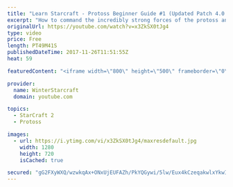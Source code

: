 ```yaml
---
title: "Learn Starcraft - Protoss Beginner Guide #1 (Updated Patch 4.0 FREE TO PLAY)"
excerpt: "How to command the incredibly strong forces of the protoss and cover weaknesses against the other inferior races. Updated for patch 4.0! This guide is not intended for COMPLETELY new players, but those who have played several games/campaign missions and grasp the very basics."
originalUrl: https://youtube.com/watch?v=x3ZkSX0tJg4
type: video
price: Free
length: PT49M41S
publishedDateTime: 2017-11-26T11:51:55Z
heat: 59

featuredContent: "<iframe width=\"800\" height=\"500\" frameborder=\"0\" src=\"https://www.youtube.com/embed/x3ZkSX0tJg4\" allow=\"accelerometer; autoplay; encrypted-media; gyroscope; picture-in-picture\" allowfullscreen></iframe>"

provider:
  name: WinterStarcraft
  domain: youtube.com

topics:
  - StarCraft 2
  - Protoss

images:
  - url: https://i.ytimg.com/vi/x3ZkSX0tJg4/maxresdefault.jpg
    width: 1280
    height: 720
    isCached: true

secured: "gG2FXyWXQ/wzwkqAx+ONxUjEUFAZh/PkYQGywi/5lw/Eux4kCzeqakwlxYkwIGBAU/9+cpI1l6e1iiPfJl25Hd4uzlsLHsqZbfvfuBO0euFaBzojoDR4hmWgP8zf9s8fTCnBtu1kKqW9W6UDXlT+4PBi0Mxt6FMP35yiRBD0VCPi/31EgyUTZiwrcx9EVRiIndRIm+suMVJ6lojGkEsKap5wGsnNRN4ANrJiGxJcdR7u5YnqgEFxTUKLVZYEl4kKaAOjmBufz3WDJrvJ36aP7A7oPE2fUlRlqHmNQknKKcSYO+UN+M12adCRQr9zolG4JW2IuUsM84PBtNU5QtIJ4q8H6Zl+EKJtCgEZ0hkvTw1Qrv6GQrjiKOl/+kBgk/dhmzXA4o2Vz/fuFtEZDFOll+3f3VH+E9zxPdV53vZ4BG+rWbRNJMp32eps6XjR/G5O;g9XkAN0DP/6P9ybfjE+N+g=="
---
```


